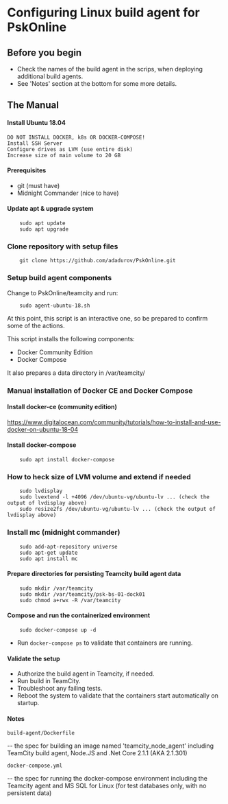 # Configuring Linux build agent for PskOnline

## Before you begin

* Check the names of the  build agent in the scrips, when deploying additional build agents.
* See 'Notes' section at the bottom for some more details.

## The Manual

#### Install Ubuntu 18.04
    DO NOT INSTALL DOCKER, k8s OR DOCKER-COMPOSE!
    Install SSH Server
    Configure drives as LVM (use entire disk)
    Increase size of main volume to 20 GB

#### Prerequisites

* git (must have)
* Midnight Commander (nice to have)

#### Update apt & upgrade system
```
    sudo apt update
    sudo apt upgrade
```
### Clone repository with setup files
```
    git clone https://github.com/adadurov/PskOnline.git
```

### Setup build agent components

 Change to PskOnline/teamcity and run: 

```
    sudo agent-ubuntu-18.sh
```

At this point, this script is an interactive one, so be prepared to confirm some of the actions.

This script installs the following components:

* Docker Community Edition
* Docker Compose

It also prepares a data directory in /var/teamcity/

### Manual installation of Docker CE and Docker Compose

#### Install docker-ce (community edition)

https://www.digitalocean.com/community/tutorials/how-to-install-and-use-docker-on-ubuntu-18-04

#### Install docker-compose
```
    sudo apt install docker-compose
```

### How to heck size of LVM volume and extend if needed
```
    sudo lvdisplay
    sudo lvextend -l +4096 /dev/ubuntu-vg/ubuntu-lv ... (check the output of lvdisplay above)
    sudo resize2fs /dev/ubuntu-vg/ubuntu-lv ... (check the output of lvdisplay above)
```

### Install mc (midnight commander)
```
    sudo add-apt-repository universe
    sudo apt-get update
    sudo apt install mc
```

#### Prepare directories for persisting Teamcity build agent data
```
    sudo mkdir /var/teamcity
    sudo mkdir /var/teamcity/psk-bs-01-dock01
    sudo chmod a+rwx -R /var/teamcity
```

#### Compose and run the containerized environment
```
    sudo docker-compose up -d
```

* Run `docker-compose ps` to validate that containers are running.

#### Validate the setup

* Authorize the build agent in Teamcity, if needed.
* Run build in TeamCity.
* Troubleshoot any failing tests.
* Reboot the system to validate that the containers start automatically on startup.

#### Notes
```
build-agent/Dockerfile
```
-- the spec for building an image named 'teamcity_node_agent' including TeamCity build agent, Node.JS and .Net Core 2.1.1 (AKA 2.1.301)

```
docker-compose.yml
```
-- the spec for running the docker-compose environment including the Teamcity agent and MS SQL for Linux (for test databases only, with no persistent data)
